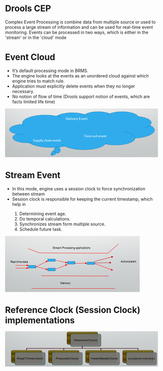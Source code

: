 # Drools CEP

Complex Event Processing is combine data from multiple source or used to process a large stream of information and can be used for real-time event monitoring. Events can be processed in two ways, which is either in the 'stream' or in the 'cloud' mode

# Event Cloud 
<ul>
<li>It’s default processing mode in BRMS.</li>
<li>The engine looks at the events as an unordered cloud against which engine tries to match rule.</li>
<li>Application must explicitly delete events when they no longer necessary.</li>
<li>No notion of flow of time (Drools support notion of events, which are facts limited life time)</li>
</ul>

![Cloud Event](https://github.com/rameshpk/drools_cep/blob/master/image/Event.png)

# Stream Event
<ul>
<li>In this mode, engine uses a session clock to force synchronization between stream</li>
<li>Session clock is responsible for keeping the current timestamp, which help in </li>
   <ol> <li>Determining event age.</li>
    <li>Do temporal calculations.</li>
    <li>Synchronizes stream form multiple source.</li>
    <li>Schedule future task.</li></ol>
</ul>

![Stream Event](https://github.com/rameshpk/drools_cep/blob/master/image/Stream.png)

# Reference Clock (Session Clock) implementations



![Clock](https://github.com/rameshpk/drools_cep/blob/master/image/Clock.png)

